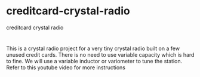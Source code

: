 # creditcard-crystal-radio
creditcard crystal radio
#
This is a crystal radio project for a very tiny crystal radio built on a few unused credit cards.
There is no need to use variable capacity which is hard to fine. We will use a variable inductor or variometer to tune the station.
Refer to this youtube video for more instructions
